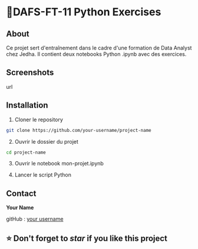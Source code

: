 # 🎒DAFS-FT-11 Python Exercises

## About
Ce projet sert d'entraînement dans le cadre d'une formation de Data Analyst chez Jedha.
Il contient deux notebooks Python .ipynb avec des exercices.

## Screenshots
url

## Installation
1. Cloner le repository
```bash
git clone https://github.com/your-username/project-name
``` 
2. Ouvrir le dossier du projet
```bash
cd project-name
```
3. Ouvrir le notebook mon-projet.ipynb

4. Lancer le script Python

## Contact
**Your Name**

gitHub : [your username](https://github.com/your-username)

## ⭐️ Don't forget to ***star*** if you like this project

